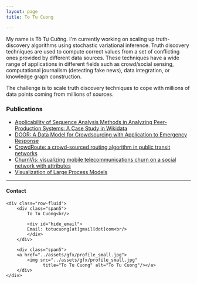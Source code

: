 ```yaml
---
layout: page
title: To Tu Cuong

---
```


<p>My name is Tô Tự Cường. I'm currently working on scaling up truth-discovery algorithms using stochastic variational inference. Truth discovery techniques are used to compute correct values from a set of conflicting ones provided by different data sources. These techniques have a wide range of applications in different fields such as crowd/social sensing, computational journalism (detecting fake news), data integration, or knowledge graph construction.

The challenge is to scale truth discovery techniques to cope with millions of data points coming from millions of sources. 

</p>

<h3>Publications</h3>
  <ul class="posts">
        <li><a href="https://link.springer.com/chapter/10.1007/978-3-319-47874-6_11">Applicability of Sequence Analysis Methods in Analyzing Peer-Production Systems: A Case Study in Wikidata</a></li>
        <li><a href="https://link.springer.com/chapter/10.1007/978-3-319-19743-2_37">DOOR: A Data Model for Crowdsourcing with Application to Emergency Response</a></li>
        <li><a href="http://dl.acm.org/citation.cfm?doid=2534732.2534738">CrowdRoute: a crowd-sourced routing algorithm in public transit networks</a></li>
        <li><a href="http://dl.acm.org/citation.cfm?doid=2492517.2500274">ChurnVis: visualizing mobile telecommunications churn on a social network with attributes</a></li>
        <li><a href="./documents/master_thesis.pdf">Visualization of Large Process Models</a></li>
  </ul>

---

<div class="container">
<h4><a name="contact"></a>Contact</h4>

    <div class="row-fluid">
        <div class="span5">
            To Tu Cuong<br/>

            <div id="hide_email">
            Email: totucuong[at]gmail[dot]com<br/>
            </div>
        </div>

        <div class="span5">
        <a href="../assets/gfx/profile_small.jpg">
            <img src="../assets/gfx/profile_small.jpg"
                  title="To Tu Cuong" alt="To Tu Cuong"/></a>
        </div>
    </div>
</div>